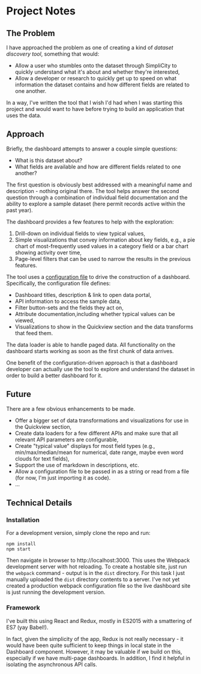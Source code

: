 # Project Notes

## The Problem

I have approached the problem as one of creating a kind of _dataset discovery
tool_, something that would:

* Allow a user who stumbles onto the dataset through SimpliCity to quickly understand
what it's about and whether they're interested,
* Allow a developer or research to quickly get up to speed on what information
the dataset contains and how different fields are related to one another.

In a way, I've written the tool that I wish I'd had when I was starting this project and would want to have before trying to build an application that uses the data.

## Approach

Briefly, the dashboard attempts to answer a couple simple questions:

* What is this dataset about?
* What fields are available and how are different fields related to one another?

The first question is obviously best addressed with a meaningful name and description - nothing original there. The tool helps answer the second question through a combination of individual field documentation and the ability to explore a sample dataset (here permit records active within the past year).

The dashboard provides a few features to help with the exploration:

1. Drill-down on individual fields to view typical values,
2. Simple visualizations that convey information about key fields, e.g., a pie chart of most-frequently used values in a category field or a bar chart showing activity over time,
3. Page-level filters that can be used to narrow the results in the previous features.

The tool uses a [configuration file](./app/dashboard_config.js) to drive the construction of a dashboard. Specifically, the configuration file defines:

* Dashboard titles, description & link to open data portal,
* API information to access the sample data,
* Filter button-sets and the fields they act on,
* Attribute documentation,including whether typical values can be viewed,
* Visualizations to show in the Quickview section and the data transforms that feed them.

The data loader is able to handle paged data. All functionality on the dashboard starts working as soon as the first chunk of data arrives.

One benefit of the configuration-driven approach is that a dashboard developer can actually use the tool to explore and understand the dataset in order to build a better dashboard for it.

## Future

There are a few obvious enhancements to be made.

* Offer a bigger set of data transformations and visualizations for use in the Quickview section,
* Create data loaders for a few different APIs and make sure that all relevant API parameters are configurable,
* Create "typical value" displays for most field types (e.g., min/max/median/mean for numerical, date range, maybe even word clouds for text fields),
* Support the use of markdown in descriptions, etc.
* Allow a configuration file to be passed in as a string or read from a file (for now, I'm just importing it as code).
* ...

## Technical Details

### Installation
For a development version, simply clone the repo and run:

````
npm install
npm start
````
Then navigate in browser to http://localhost:3000. This uses the Webpack development server with hot reloading. To create a hostable site, just run the `webpack` command - output is in the `dist` directory. For this task I just manually uploaded the `dist` directory contents to a server. I've not yet created a production webpack configuration file so the live dashboard site is just running the development version.

### Framework
I've built this using React and Redux, mostly in ES2015 with a smattering of ES7 (yay Babel!).

In fact, given the simplicity of the app, Redux is not really necessary - it would have been quite sufficient to keep things in local state in the Dashboard component. However, it may be valuable if we build on this, especially if we have multi-page dashboards. In addition, I find it helpful in isolating the asynchronous API calls.
